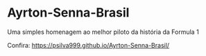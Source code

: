 # Ayrton-Senna-Brasil
 Uma simples homenagem ao melhor piloto da história da Formula 1

Confira: https://psilva999.github.io/Ayrton-Senna-Brasil/

